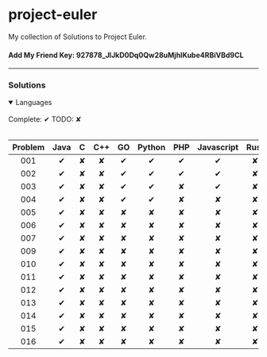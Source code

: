 # project-euler

My collection of Solutions to Project Euler.

#### Add My Friend Key: 927878_JlJkD0Dq0Qw28uMjhIKube4RBiVBd9CL

---

### Solutions
<details open>
 <br>
  Complete: ✔ TODO: ✘
 <br><br>
<summary>Languages</summary>
  <table>
    <thead>
      <tr>
          <th aligin="center">Problem</th>
          <th aligin="center">Java</th>
          <th aligin="center">C</th>
          <th aligin="center">C++</th>
          <th aligin="center">GO</th>
          <th aligin="center">Python</th>
          <th aligin="center">PHP</th>
          <th aligin="center">Javascript</th>
          <th aligin="center">Rust</th>
          <th aligin="center">Ruby</th>
      </tr>
    </thead>
    <tbody>
      <tr>
        <td align="center">001</td>
        <td align="center">✔</td>
        <td align="center">✘</td>
        <td align="center">✘</td>
        <td align="center">✔</td>
        <td align="center">✔</td>
        <td align="center">✔</td>
        <td align="center">✔</td>
        <td align="center">✘</td>
       <td align="center">✔</td>
      </tr>
        <tr>
        <td align="center">002</td>
        <td align="center">✔</td>
        <td align="center">✘</td>
        <td align="center">✘</td>
        <td align="center">✔</td>
        <td align="center">✔</td>
        <td align="center">✔</td>
        <td align="center">✔</td>
        <td align="center">✘</td>
        <td align="center">✘</td>
      </tr
        <tr>
        <td align="center">003</td>
        <td align="center">✔</td>
        <td align="center">✘</td>
        <td align="center">✘</td>
        <td align="center">✔</td>
        <td align="center">✔</td>
        <td align="center">✘</td>
        <td align="center">✔</td>
        <td align="center">✘</td>
        <td align="center">✘</td>
      </tr>
        <tr>
        <td align="center">004</td>
        <td align="center">✔</td>
        <td align="center">✘</td>
        <td align="center">✘</td>
        <td align="center">✔</td>
        <td align="center">✔</td>
        <td align="center">✘</td>
        <td align="center">✘</td>
        <td align="center">✘</td>
        <td align="center">✘</td>
      </tr>
        <tr>
        <td align="center">005</td>
        <td align="center">✔</td>
        <td align="center">✘</td>
        <td align="center">✘</td>
        <td align="center">✘</td>
        <td align="center">✘</td>
        <td align="center">✘</td>
        <td align="center">✘</td>
        <td align="center">✘</td> 
        <td align="center">✘</td>
      </tr>
        <tr>
        <td align="center">006</td>
        <td align="center">✔</td>
        <td align="center">✘</td>
        <td align="center">✘</td>
        <td align="center">✘</td>
        <td align="center">✘</td>
        <td align="center">✘</td>
        <td align="center">✘</td>
        <td align="center">✘</td>
        <td align="center">✘</td>
      </tr>
        <tr>
        <td align="center">007</td>
        <td align="center">✔</td>
        <td align="center">✘</td>
        <td align="center">✘</td>
        <td align="center">✘</td>
        <td align="center">✘</td>
        <td align="center">✘</td>
        <td align="center">✘</td>
        <td align="center">✘</td>
        <td align="center">✘</td>
      </tr>
        <tr>
        <td align="center">009</td>
        <td align="center">✔</td>
        <td align="center">✘</td>
        <td align="center">✘</td>
        <td align="center">✘</td>
        <td align="center">✘</td>
        <td align="center">✘</td>
        <td align="center">✘</td>
        <td align="center">✘</td>
        <td align="center">✘</td>
      </tr>
        <tr>
        <td align="center">010</td>
        <td align="center">✔</td>
        <td align="center">✘</td>
        <td align="center">✘</td>
        <td align="center">✘</td>
        <td align="center">✘</td>
        <td align="center">✘</td>
        <td align="center">✘</td>
        <td align="center">✘</td>
        <td align="center">✘</td>
      </tr>
        <tr>
        <td align="center">011</td>
        <td align="center">✔</td>
        <td align="center">✘</td>
        <td align="center">✘</td>
        <td align="center">✘</td>
        <td align="center">✘</td>
        <td align="center">✘</td>
        <td align="center">✘</td>
        <td align="center">✘</td>
        <td align="center">✘</td>
      </tr>
        <tr>
        <td align="center">012</td>
        <td align="center">✔</td>
        <td align="center">✘</td>
        <td align="center">✘</td>
        <td align="center">✘</td>
        <td align="center">✘</td>
        <td align="center">✘</td>
        <td align="center">✘</td>
        <td align="center">✘</td>
        <td align="center">✘</td>
      </tr>
        <tr>
        <td align="center">013</td>
        <td align="center">✔</td>
        <td align="center">✘</td>
        <td align="center">✘</td>
        <td align="center">✘</td>
        <td align="center">✘</td>
        <td align="center">✘</td>
        <td align="center">✘</td>
        <td align="center">✘</td>
        <td align="center">✘</td>
      </tr>
        <tr>
        <td align="center">014</td>
        <td align="center">✔</td>
        <td align="center">✘</td>
        <td align="center">✘</td>
        <td align="center">✘</td>
        <td align="center">✘</td>
        <td align="center">✘</td>
        <td align="center">✘</td>
        <td align="center">✘</td>
        <td align="center">✘</td>
      </tr>
        <tr>
        <td align="center">015</td>
        <td align="center">✔</td>
        <td align="center">✘</td>
        <td align="center">✘</td>
        <td align="center">✘</td>
        <td align="center">✘</td>
        <td align="center">✘</td>
        <td align="center">✘</td>
        <td align="center">✘</td>
        <td align="center">✘</td>
      </tr>
        <tr>
        <td align="center">016</td>
        <td align="center">✔</td>
        <td align="center">✘</td>
        <td align="center">✘</td>
        <td align="center">✘</td>
        <td align="center">✘</td>
        <td align="center">✘</td>
        <td align="center">✘</td>
        <td align="center">✘</td>
        <td align="center">✘</td>
      </tr>
    </tbody>
  </table>

